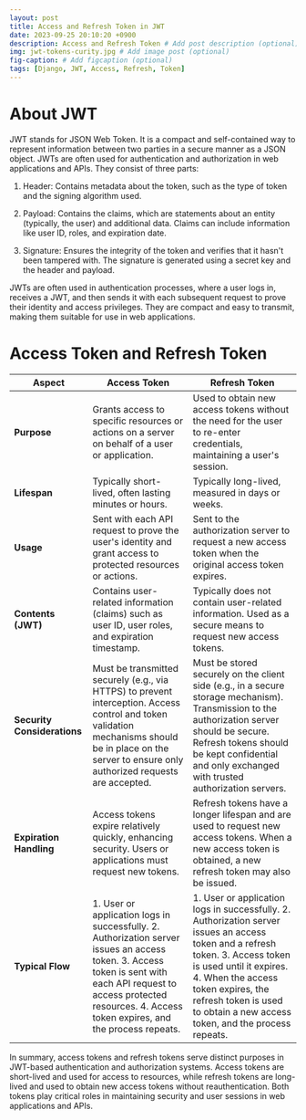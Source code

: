```yaml
---
layout: post
title: Access and Refresh Token in JWT
date: 2023-09-25 20:10:20 +0900
description: Access and Refresh Token # Add post description (optional)
img: jwt-tokens-curity.jpg # Add image post (optional)
fig-caption: # Add figcaption (optional)
tags: [Django, JWT, Access, Refresh, Token]
---
```


<h1>About JWT</h1>
JWT stands for JSON Web Token. It is a compact and self-contained way to represent information between two parties in a secure manner as a JSON object. JWTs are often used for authentication and authorization in web applications and APIs. They consist of three parts:

1. Header: Contains metadata about the token, such as the type of token and the signing algorithm used.

2. Payload: Contains the claims, which are statements about an entity (typically, the user) and additional data. Claims can include information like user ID, roles, and expiration date.

3. Signature: Ensures the integrity of the token and verifies that it hasn't been tampered with. The signature is generated using a secret key and the header and payload.

JWTs are often used in authentication processes, where a user logs in, receives a JWT, and then sends it with each subsequent request to prove their identity and access privileges. They are compact and easy to transmit, making them suitable for use in web applications.

<h1>Access Token and Refresh Token</h1>



| Aspect                    | Access Token                                              | Refresh Token                                             |
|---------------------------|-----------------------------------------------------------|------------------------------------------------------------|
| **Purpose**               | Grants access to specific resources or actions on a server on behalf of a user or application. | Used to obtain new access tokens without the need for the user to re-enter credentials, maintaining a user's session. |
| **Lifespan**              | Typically short-lived, often lasting minutes or hours.   | Typically long-lived, measured in days or weeks.          |
| **Usage**                 | Sent with each API request to prove the user's identity and grant access to protected resources or actions. | Sent to the authorization server to request a new access token when the original access token expires. |
| **Contents (JWT)**        | Contains user-related information (claims) such as user ID, user roles, and expiration timestamp. | Typically does not contain user-related information. Used as a secure means to request new access tokens. |
| **Security Considerations**| Must be transmitted securely (e.g., via HTTPS) to prevent interception. Access control and token validation mechanisms should be in place on the server to ensure only authorized requests are accepted. | Must be stored securely on the client side (e.g., in a secure storage mechanism). Transmission to the authorization server should be secure. Refresh tokens should be kept confidential and only exchanged with trusted authorization servers. |
| **Expiration Handling**    | Access tokens expire relatively quickly, enhancing security. Users or applications must request new tokens. | Refresh tokens have a longer lifespan and are used to request new access tokens. When a new access token is obtained, a new refresh token may also be issued. |
| **Typical Flow**           | 1. User or application logs in successfully. 2. Authorization server issues an access token. 3. Access token is sent with each API request to access protected resources. 4. Access token expires, and the process repeats. | 1. User or application logs in successfully. 2. Authorization server issues an access token and a refresh token. 3. Access token is used until it expires. 4. When the access token expires, the refresh token is used to obtain a new access token, and the process repeats. |

In summary, access tokens and refresh tokens serve distinct purposes in JWT-based authentication and authorization systems. Access tokens are short-lived and used for access to resources, while refresh tokens are long-lived and used to obtain new access tokens without reauthentication. Both tokens play critical roles in maintaining security and user sessions in web applications and APIs.